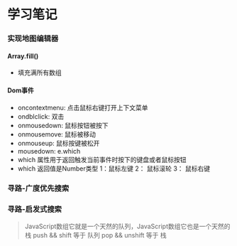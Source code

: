 # 学习笔记
### 实现地图编辑器 

#### Array.fill() 
* 填充满所有数组

#### Dom事件
* oncontextmenu: 点击鼠标右键打开上下文菜单
* ondblclick: 双击
* onmousedown: 鼠标按钮被按下
* onmousemove: 鼠标被移动
* onmouseup: 鼠标按键被松开
* mousedown: e.which 
* which 属性用于返回触发当前事件时按下的键盘或者鼠标按钮
* which 返回值是Number类型 1：鼠标左键 2： 鼠标滚轮 3： 鼠标右键

### 寻路-广度优先搜索
### 寻路-启发式搜索
> JavaScript数组它就是一个天然的队列，JavaScript数组它也是一个天然的栈
> push && shift 等于 队列
> pop && unshift 等于 栈